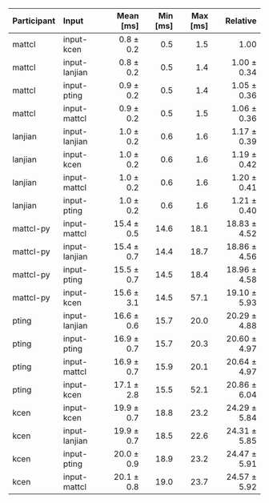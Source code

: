 | Participant | Input | Mean [ms] | Min [ms] | Max [ms] | Relative |
|:---|:---|---:|---:|---:|---:|
| mattcl | input-kcen | 0.8 ± 0.2 | 0.5 | 1.5 | 1.00 |
| mattcl | input-lanjian | 0.8 ± 0.2 | 0.5 | 1.4 | 1.00 ± 0.34 |
| mattcl | input-pting | 0.9 ± 0.2 | 0.5 | 1.4 | 1.05 ± 0.36 |
| mattcl | input-mattcl | 0.9 ± 0.2 | 0.5 | 1.5 | 1.06 ± 0.36 |
| lanjian | input-lanjian | 1.0 ± 0.2 | 0.6 | 1.6 | 1.17 ± 0.39 |
| lanjian | input-kcen | 1.0 ± 0.2 | 0.6 | 1.6 | 1.19 ± 0.42 |
| lanjian | input-mattcl | 1.0 ± 0.2 | 0.6 | 1.6 | 1.20 ± 0.41 |
| lanjian | input-pting | 1.0 ± 0.2 | 0.6 | 1.6 | 1.21 ± 0.40 |
| mattcl-py | input-mattcl | 15.4 ± 0.5 | 14.6 | 18.1 | 18.83 ± 4.52 |
| mattcl-py | input-lanjian | 15.4 ± 0.7 | 14.4 | 18.7 | 18.86 ± 4.56 |
| mattcl-py | input-pting | 15.5 ± 0.7 | 14.5 | 18.4 | 18.96 ± 4.58 |
| mattcl-py | input-kcen | 15.6 ± 3.1 | 14.5 | 57.1 | 19.10 ± 5.93 |
| pting | input-lanjian | 16.6 ± 0.6 | 15.7 | 20.0 | 20.29 ± 4.88 |
| pting | input-pting | 16.9 ± 0.7 | 15.7 | 20.3 | 20.60 ± 4.97 |
| pting | input-mattcl | 16.9 ± 0.7 | 15.9 | 20.1 | 20.64 ± 4.97 |
| pting | input-kcen | 17.1 ± 2.8 | 15.5 | 52.1 | 20.86 ± 6.04 |
| kcen | input-kcen | 19.9 ± 0.7 | 18.8 | 23.2 | 24.29 ± 5.84 |
| kcen | input-lanjian | 19.9 ± 0.7 | 18.5 | 22.6 | 24.31 ± 5.85 |
| kcen | input-pting | 20.0 ± 0.9 | 18.9 | 23.2 | 24.47 ± 5.91 |
| kcen | input-mattcl | 20.1 ± 0.8 | 19.0 | 23.7 | 24.57 ± 5.92 |
